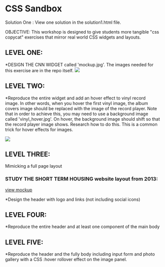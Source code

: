 # CSS Sandbox

Solution One :
View one solution in the solution1.html file. 

OBJECTIVE: This workshop is designed to give students more tangible "css copycat" exercises that mirror real world CSS widgets and layouts.

## LEVEL ONE:

*DESIGN THE CNN WIDGET called 'mockup.jpg'.  The images needed for this exercise are in the repo itself.
![](https://github.com/Nmuta/css_sandbox/blob/master/mockup.jpg)


## LEVEL TWO:
*Reproduce the entire widget and add an hover effect to vinyl record image. In other words, when you hover the first vinyl image, the album covers image should be replaced with the image of the record player.  Note that in order to achieve this, you may need to use a background image called 'vinyl_hover.jpg'. On hover, the background image should shift so that the record player image shows. Research how to do this.  This is a common trick for hover effects for images.

![](https://github.com/Nmuta/css_sandbox/blob/master/vinyl_hover.jpg)




## LEVEL THREE:

Mimicking a full page layout

### STUDY THE SHORT TERM HOUSING website layout from 2013:
[view mockup](https://github.com/Nmuta/css_sandbox/blob/master/responsive/psd/STH_homepage-V3.3.psd)

*Design the header with logo and links (not including social icons)


## LEVEL FOUR:
*Reproduce the entire header and at least one component of the main body

## LEVEL FIVE:
*Reproduce the header and the fully body including input form and photo gallery with a CSS :hover rollover effect on the image panel.
